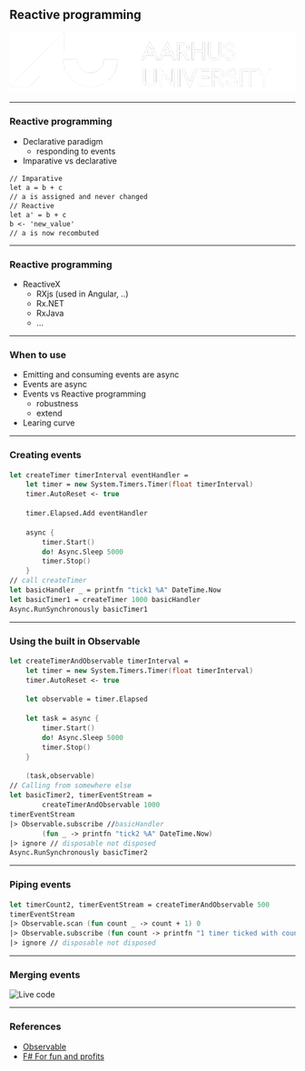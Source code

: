 <!-- .slide: data-background="#003d73" -->

## Reactive programming

![AU Logo](./../img/aulogo_uk_var2_white.png "AU Logo") <!-- .element style="width: 200px; position: fixed; bottom: 50px; left: 50px" -->

---


### Reactive programming

* Declarative paradigm
    * responding to events
* Imparative vs declarative

```[1-3|4-8]
// Imparative
let a = b + c
// a is assigned and never changed
// Reactive
let a' = b + c
b <- 'new_value'
// a is now recombuted
```
<!-- .element: class="fragment" -->

----

### Reactive programming

* ReactiveX
    * RXjs (used in Angular, ..)
    * Rx.NET
    * RxJava
    * ...

----

### When to use

* Emitting and consuming events are async<br/><!-- .element: class="fragment" -->
* Events are async<br/><!-- .element: class="fragment" -->
* Events vs Reactive programming<br/><!-- .element: class="fragment" -->
    * robustness
    * extend
* Learing curve<br/><!-- .element: class="fragment" -->

---

### Creating events

```fsharp [1-11|12-15]
let createTimer timerInterval eventHandler =
    let timer = new System.Timers.Timer(float timerInterval)
    timer.AutoReset <- true

    timer.Elapsed.Add eventHandler

    async {
        timer.Start()
        do! Async.Sleep 5000
        timer.Stop()
    }
// call createTimer
let basicHandler _ = printfn "tick1 %A" DateTime.Now
let basicTimer1 = createTimer 1000 basicHandler
Async.RunSynchronously basicTimer1
```

----

### Using the built in Observable

```fsharp [1-13|14-21]
let createTimerAndObservable timerInterval =
    let timer = new System.Timers.Timer(float timerInterval)
    timer.AutoReset <- true

    let observable = timer.Elapsed

    let task = async {
        timer.Start()
        do! Async.Sleep 5000
        timer.Stop()
    }

    (task,observable)
// Calling from somewhere else
let basicTimer2, timerEventStream =
        createTimerAndObservable 1000
timerEventStream
|> Observable.subscribe //basicHandler
        (fun _ -> printfn "tick2 %A" DateTime.Now)
|> ignore // disposable not disposed 
Async.RunSynchronously basicTimer2
```

----

### Piping events

```fsharp
let timerCount2, timerEventStream = createTimerAndObservable 500
timerEventStream
|> Observable.scan (fun count _ -> count + 1) 0
|> Observable.subscribe (fun count -> printfn "1 timer ticked with count %i" count)
|> ignore // disposable not disposed 
```

----

### Merging events

![Live code](https://resources.jetbrains.com/storage/products/rider/img/meta/preview.png "" )

---

### References 

* [Observable](https://fsharp.github.io/fsharp-core-docs/reference/fsharp-control-observablemodule.html)
* [F# For fun and profits](https://fsharpforfunandprofit.com/posts/concurrency-reactive/)